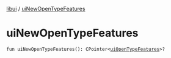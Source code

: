 [libui](index.md) / [uiNewOpenTypeFeatures](./ui-new-open-type-features.md)

# uiNewOpenTypeFeatures

`fun uiNewOpenTypeFeatures(): CPointer<`[`uiOpenTypeFeatures`](ui-open-type-features.md)`>?`